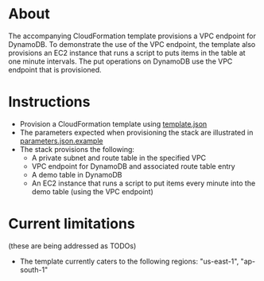 About
====

The accompanying CloudFormation template provisions a VPC endpoint for DynamoDB. To demonstrate the use of the VPC endpoint, the template also provisions an EC2 instance that runs a script to puts items in the table at one minute intervals. The put operations on DynamoDB use the VPC endpoint that is provisioned.

Instructions
====

- Provision a CloudFormation template using [template.json](template.json)
- The parameters expected when provisioning the stack are illustrated in [parameters.json.example](parameters.json.example)
- The stack provisions the following:
  - A private subnet and route table in the specified VPC
  - VPC endpoint for DynamoDB and associated route table entry
  - A demo table in DynamoDB
  - An EC2 instance that runs a script to put items every minute into the demo table (using the VPC endpoint)
  
Current limitations
====

(these are being addressed as TODOs)

- The template currently caters to the following regions: "us-east-1", "ap-south-1"
